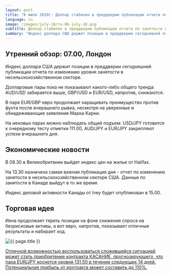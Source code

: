 ```yaml
---
layout: post
title: "6 июля 2018г: Доллар стабилен в преддверии публикации отчета по занятости в несельскохозяйственном секторе"
language: ru
image: /images/july-18/ru-06-july-18.png
subtitle: Доллар стабилен в преддверии публикации отчета по занятости в несельскохозяйственном секторе
summary: "Индекс доллара США держит позиции в преддверии сегодняшней публикации отчета по изменению уровня занятости в несельскохозяйственном секторе"
---
```

## Утренний обзор: 07.00, Лондон
 
Индекс доллара США держит позиции в преддверии сегодняшней публикации отчета по изменению уровня занятости в несельскохозяйственном секторе.

Долларовые пары пока не показывают какого-либо общего тренда: AUD/USD забирается выше, GBP/USD и EUR/USD, напротив, снижаются.

В паре EUR/GBP евро продолжает наращивать преимущество против фунта после вчерашнего рывка, несмотря на уверенные и обнадеживающие заявления Марка Карни.

На иеновых парах можно наблюдать общий подъем: USD/JPY готовится к очередному тесту отметки 111.00, AUD/JPY и EUR/JPY закрепляют успехи вчерашнего дня.
 
## Экономические новости
 
В 08.30 в Великобритании выйдет индекс цен на жилье от Halifax.

На 13.30 назначена самая важная публикация дня - отчет по изменению занятости в несельскохозяйственном секторе США. Данные по занятости в Канаде выйдут в то же время.

Индекс деловой активности Канады от Ivey будет опубликован в 15.00.
 
## Торговая идея
 
Иена продолжает терять позиции на фоне снижения спроса на безрисковые активы, а вот евро, напротив, показывает отличные результаты и набирает ход.

<img src="{{ site.url }}/images/july-18/ru-06-july-18.png" alt="{{ page.title }}"  title="{{ page.title }}">

<a href="%LINK%%?currency=USD&market=forex&underlying=frxEURJPY&formname=touchnotouch&duration_amount=14&duration_units=d&amount=10&amount_type=stake&expiry_type=duration&barrier=131.50" target="_blank">Отличной возможностью воспользоваться сложившейся ситуацией может стать приобретение контракта КАСАНИЕ, прогнозирующего, что пара EUR/JPY коснется уровня 131.50 в течение следующих 14 дней. Потенциальная прибыль от контракта может составить до 110%.</a>
